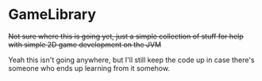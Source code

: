 # GameLibrary
~~Not sure where this is going yet, just a simple collection of stuff for help with simple 2D game development on the JVM~~

Yeah this isn't going anywhere, but I'll still keep the code up in case there's someone who ends up learning from it somehow. 
